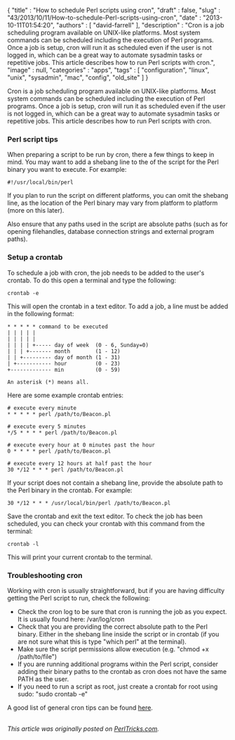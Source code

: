{
   "title" : "How to schedule Perl scripts using cron",
   "draft" : false,
   "slug" : "43/2013/10/11/How-to-schedule-Perl-scripts-using-cron",
   "date" : "2013-10-11T01:54:20",
   "authors" : [
      "david-farrell"
   ],
   "description" : "Cron is a job scheduling program available on UNIX-like platforms. Most system commands can be scheduled including the execution of Perl programs. Once a job is setup, cron will run it as scheduled even if the user is not logged in, which can be a great way to automate sysadmin tasks or repetitive jobs. This article describes how to run Perl scripts with cron.",
   "image" : null,
   "categories" : "apps",
   "tags" : [
      "configuration",
      "linux",
      "unix",
      "sysadmin",
      "mac",
      "config",
      "old_site"
   ]
}


Cron is a job scheduling program available on UNIX-like platforms. Most system commands can be scheduled including the execution of Perl programs. Once a job is setup, cron will run it as scheduled even if the user is not logged in, which can be a great way to automate sysadmin tasks or repetitive jobs. This article describes how to run Perl scripts with cron.

### Perl script tips

When preparing a script to be run by cron, there a few things to keep in mind. You may want to add a shebang line to the of the script for the Perl binary you want to execute. For example:

``` prettyprint
#!/usr/local/bin/perl
```

If you plan to run the script on different platforms, you can omit the shebang line, as the location of the Perl binary may vary from platform to platform (more on this later).

Also ensure that any paths used in the script are absolute paths (such as for opening filehandles, database connection strings and external program paths).

### Setup a crontab

To schedule a job with cron, the job needs to be added to the user's crontab. To do this open a terminal and type the following:

``` prettyprint
crontab -e
```

This will open the crontab in a text editor. To add a job, a line must be added in the following format:

``` prettyprint
* * * * * command to be executed
| | | | |
| | | | |
| | | | +----- day of week  (0 - 6, Sunday=0)
| | | +------- month        (1 - 12)
| | +--------- day of month (1 - 31)
| +----------- hour         (0 - 23)
+------------- min          (0 - 59)

An asterisk (*) means all.
```

Here are some example crontab entries:

``` prettyprint
# execute every minute
* * * * * perl /path/to/Beacon.pl

# execute every 5 minutes
*/5 * * * * perl /path/to/Beacon.pl

# execute every hour at 0 minutes past the hour
0 * * * * perl /path/to/Beacon.pl

# execute every 12 hours at half past the hour
30 */12 * * * perl /path/to/Beacon.pl
```

If your script does not contain a shebang line, provide the absolute path to the Perl binary in the crontab. For example:

``` prettyprint
30 */12 * * * /usr/local/bin/perl /path/to/Beacon.pl
```

Save the crontab and exit the text editor. To check the job has been scheduled, you can check your crontab with this command from the terminal:

``` prettyprint
crontab -l
```

This will print your current crontab to the terminal.

### Troubleshooting cron

Working with cron is usually straightforward, but if you are having difficulty getting the Perl script to run, check the following:

-   Check the cron log to be sure that cron is running the job as you expect. It is usually found here: /var/log/cron
-   Check that you are providing the correct absolute path to the Perl binary. Either in the shebang line inside the script or in crontab (if you are not sure what this is type "which perl" at the terminal).
-   Make sure the script permissions allow execution (e.g. "chmod +x /path/to/file")
-   If you are running additional programs within the Perl script, consider adding their binary paths to the crontab as cron does not have the same PATH as the user.
-   If you need to run a script as root, just create a crontab for root using sudo: "sudo crontab -e"

A good list of general cron tips can be found [here](http://askubuntu.com/questions/23009/reasons-why-crontab-does-not-work).

\
*This article was originally posted on [PerlTricks.com](http://perltricks.com).*
